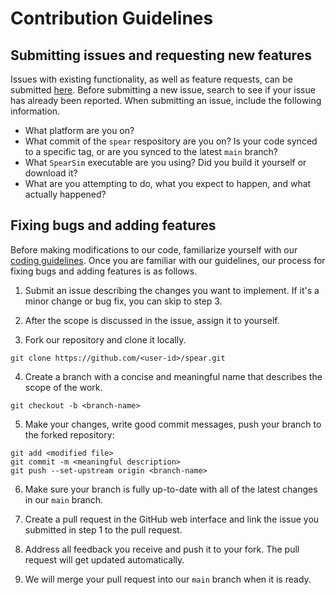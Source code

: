 # Contribution Guidelines

## Submitting issues and requesting new features

Issues with existing functionality, as well as feature requests, can be submitted [here](http://github.com/isl-org/spear/issues). Before submitting a new issue, search to see if your issue has already been reported. When submitting an issue, include the following information.
- What platform are you on?
- What commit of the `spear` respository are you on? Is your code synced to a specific tag, or are you synced to the latest `main` branch?
- What `SpearSim` executable are you using? Did you build it yourself or download it?
- What are you attempting to do, what you expect to happen, and what actually happened?

## Fixing bugs and adding features

Before making modifications to our code, familiarize yourself with our [coding guidelines](docs/coding_guidelines.md). Once you are familiar with our guidelines, our process for fixing bugs and adding features is as follows.

1. Submit an issue describing the changes you want to implement. If it's a minor change or bug fix, you can skip to step 3.

2. After the scope is discussed in the issue, assign it to yourself.

3. Fork our repository and clone it locally.

```console
git clone https://github.com/<user-id>/spear.git
```

4. Create a branch with a concise and meaningful name that describes the scope of the work.

```console
git checkout -b <branch-name>
```

5. Make your changes, write good commit messages, push your branch to the forked repository:

```console
git add <modified file>
git commit -m <meaningful description>
git push --set-upstream origin <branch-name>
```

6. Make sure your branch is fully up-to-date with all of the latest changes in our `main` branch.

7. Create a pull request in the GitHub web interface and link the issue you submitted in step 1 to the pull request.

8. Address all feedback you receive and push it to your fork. The pull request will get updated automatically.

9. We will merge your pull request into our `main` branch when it is ready.
